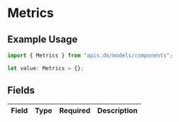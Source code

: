 # Metrics

## Example Usage

```typescript
import { Metrics } from "apis.do/models/components";

let value: Metrics = {};
```

## Fields

| Field       | Type        | Required    | Description |
| ----------- | ----------- | ----------- | ----------- |